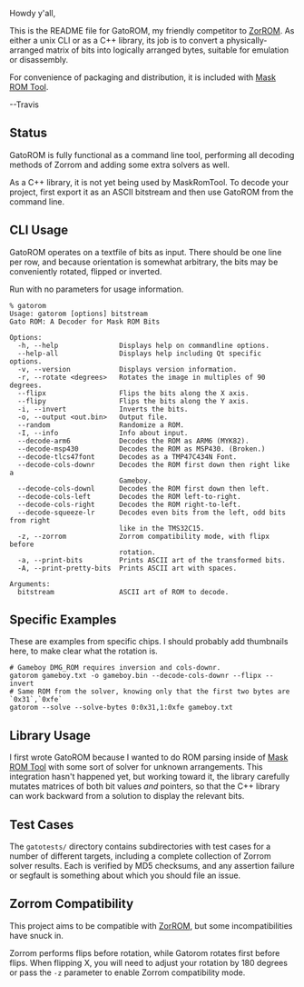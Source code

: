 Howdy y'all,

This is the README file for GatoROM, my friendly competitor to
[ZorROM](https://github.com/JohnDMcMaster/zorrom).  As either a unix
CLI or as a C++ library, its job is to convert a physically-arranged
matrix of bits into logically arranged bytes, suitable for emulation
or disassembly.

For convenience of packaging and distribution, it is included with
[Mask ROM Tool](https://github.com/travisgoodspeed/maskromtool/).

--Travis

## Status

GatoROM is fully functional as a command line tool, performing all
decoding methods of Zorrom and adding some extra solvers as well.

As a C++ library, it is not yet being used by MaskRomTool.  To decode
your project, first export it as an ASCII bitstream and then use
GatoROM from the command line.

## CLI Usage

GatoROM operates on a textfile of bits as input.  There should be one
line per row, and because orientation is somewhat arbitrary, the
bits may be conveniently rotated, flipped or inverted.

Run with no parameters for usage information.

```
% gatorom
Usage: gatorom [options] bitstream
Gato ROM: A Decoder for Mask ROM Bits

Options:
  -h, --help               Displays help on commandline options.
  --help-all               Displays help including Qt specific options.
  -v, --version            Displays version information.
  -r, --rotate <degrees>   Rotates the image in multiples of 90 degrees.
  --flipx                  Flips the bits along the X axis.
  --flipy                  Flips the bits along the Y axis.
  -i, --invert             Inverts the bits.
  -o, --output <out.bin>   Output file.
  --random                 Randomize a ROM.
  -I, --info               Info about input.
  --decode-arm6            Decodes the ROM as ARM6 (MYK82).
  --decode-msp430          Decodes the ROM as MSP430. (Broken.)
  --decode-tlcs47font      Decodes as a TMP47C434N Font.
  --decode-cols-downr      Decodes the ROM first down then right like a
                           Gameboy.
  --decode-cols-downl      Decodes the ROM first down then left.
  --decode-cols-left       Decodes the ROM left-to-right.
  --decode-cols-right      Decodes the ROM right-to-left.
  --decode-squeeze-lr      Decodes even bits from the left, odd bits from right
                           like in the TMS32C15.
  -z, --zorrom             Zorrom compatibility mode, with flipx before
                           rotation.
  -a, --print-bits         Prints ASCII art of the transformed bits.
  -A, --print-pretty-bits  Prints ASCII art with spaces.

Arguments:
  bitstream                ASCII art of ROM to decode.
```


## Specific Examples

These are examples from specific chips.  I should probably add
thumbnails here, to make clear what the rotation is.

```
# Gameboy DMG_ROM requires inversion and cols-downr.
gatorom gameboy.txt -o gameboy.bin --decode-cols-downr --flipx --invert
# Same ROM from the solver, knowing only that the first two bytes are `0x31`,`0xfe`
gatorom --solve --solve-bytes 0:0x31,1:0xfe gameboy.txt
```

## Library Usage

I first wrote GatoROM because I wanted to do ROM parsing inside of
[Mask ROM Tool](https://github.com/travisgoodspeed/maskromtool/) with
some sort of solver for unknown arrangements.  This integration hasn't
happened yet, but working toward it, the library carefully mutates
matrices of both bit values *and* pointers, so that the C++ library
can work backward from a solution to display the relevant bits.


## Test Cases

The `gatotests/` directory contains subdirectories with test cases for
a number of different targets, including a complete collection of
Zorrom solver results.  Each is verified by MD5 checksums, and any
assertion failure or segfault is something about which you should file
an issue.

## Zorrom Compatibility

This project aims to be compatible with
[ZorROM](https://github.com/JohnDMcMaster/zorrom), but some
incompatibilities have snuck in.

Zorrom performs flips before rotation, while Gatorom rotates first
before flips.  When flipping X, you will need to adjust your rotation
by 180 degrees or pass the `-z` parameter to enable Zorrom
compatibility mode.

